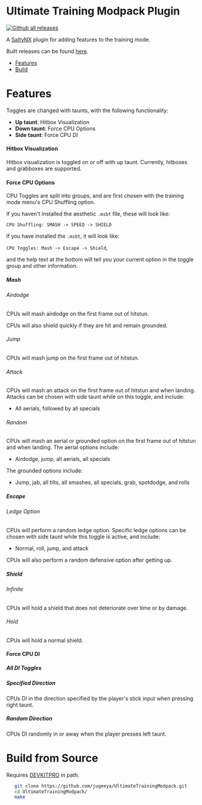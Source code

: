 # Ultimate Training Modpack Plugin

[![Github all releases](https://img.shields.io/github/downloads/jugeeya/UltimateTrainingModpack/total.svg)](https://GitHub.com/jugeeya/UltimateTrainingModpack/releases/)

A [SaltyNX](https://github.com/shinyquagsire23/SaltyNX) plugin for adding features to the training mode. 

Built releases can be found [here](https://github.com/jugeeya/UltimateTrainingModpack/releases/).

- [Features](#features)
- [Build](#build)

<a name="features"/>

# Features
Toggles are changed with taunts, with the following functionality:
- **Up taunt**: Hitbox Visualization
- **Down taunt**: Force CPU Options
- **Side taunt**: Force CPU DI

#### Hitbox Visualization
Hitbox visualization is toggled on or off with up taunt. Currently, hitboxes and grabboxes are supported.

#### Force CPU Options
CPU Toggles are split into groups, and are first chosen with the training mode menu's CPU Shuffling option.

If you haven't installed the aesthetic `.msbt` file, these will look like:

`CPU Shuffling: SMASH -> SPEED -> SHIELD`

If you have installed the `.msbt`, it will look like:

`CPU Toggles: Mash -> Escape -> Shield`,

and the help text at the bottom will tell you your current option in the toggle group and other information.


##### Mash
###### Airdodge
CPUs will mash airdodge on the first frame out of hitstun.

CPUs will also shield quickly if they are hit and remain grounded.

###### Jump
CPUs will mash jump on the first frame out of hitstun.

###### Attack
CPUs will mash an attack on the first frame out of hitstun and when landing. 
Attacks can be chosen with side taunt while on this toggle, and include:
- All aerials, followed by all specials

###### Random
CPUs will mash an aerial or grounded option on the first frame out of hitstun and when landing. 
The aerial options include:
- Airdodge, jump, all aerials, all specials

The grounded options include:
- Jump, jab, all tilts, all smashes, all specials, grab, spotdodge, and rolls

##### Escape

###### Ledge Option
CPUs will perform a random ledge option. 
Specific ledge options can be chosen with side taunt while this toggle is active, and include:
- Normal, roll, jump, and attack

CPUs will also perform a random defensive option after getting up.

##### Shield

###### Infinite
CPUs will hold a shield that does not deteriorate over time or by damage.

###### Hold
CPUs will hold a normal shield.

#### Force CPU DI
##### All DI Toggles

##### Specified Direction
CPUs DI in the direction specified by the player's stick input when pressing right taunt.

##### Random Direction
CPUs DI randomly in or away when the player presses left taunt.

<a name="build"/>

# Build from Source

Requires [DEVKITPRO](https://devkitpro.org/wiki/Getting_Started) in path.

```sh
   git clone https://github.com/jugeeya/UltimateTrainingModpack.git
   cd UltimateTrainingModpack/
   make
```


